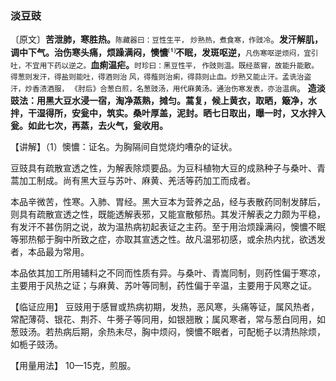 ### 淡豆豉

〔原文〕**苦泄肺，寒胜热。**<small>陈藏器曰：豆性生平，
炒熟热，煮食寒，作豉冷</small>。**发汗解肌，调中下气。治伤寒头痛，烦躁满闷，懊憹<sup>⑴</sup>不眠，发斑呕逆，**<small>凡伤寒呕逆烦闷，宜引吐，不宜用下药以逆之。</small>**血痢温疟。**<small>时珍曰：黑豆性平， 作豉则温。既经蒸窨，故能升能散。得葱则发汗，得盐则能吐，得酒则治
风，得薤则治痢，得蒜则止血。炒熟又能止汗。孟诜治盗汗，炒香渍酒服，
《肘后》合葱白煎，名葱豉汤，用代麻黄汤。通治伤寒发表，亦治温病</small>。
**造淡豉法：用黑大豆水浸一宿，淘净蒸熟，摊匀。蒿复，候上黄衣，取晒，簸净，水拌，干湿得所，安瓮中，筑实。桑叶厚盖，泥封。晒七日取出，曝一时，又水拌入瓮。如此七次，再蒸，去火气，瓮收用。**

【讲解】（1）懊憹：证名。为胸隔间自觉烧灼嘈杂的证状。

豆豉具有疏散宣透之性，为解表除烦要品。为豆科植物大豆的成熟种子与桑叶、青蒿加工制成。尚有黑大豆与苏叶、麻黄、羌活等药加工而成者。	

本品辛微苦，性寒。入肺、胃经。黑大豆本为营养之品，经与表散药同制发酵后，则具有疏散宣透之性，既能透解表邪，又能宣散郁热。其发汗解表之力颇为平稳，有发汗不甚伤阴之说，故为温热病初起表证之主药。至于用治烦躁满闷，懊憹不眠等邪热郁于胸中所致之症，亦取其宣透之性。故凡温邪初感，或余热内扰，欲透发者，本品最为常用。

本品依其加工所用辅料之不同而性质有异。与桑叶、青嵩同制，则药性偏于寒凉，主要用于风热之证；与麻黄、苏叶等同制，药性偏于辛温，主要用于风寒之证。

【临证应用】 豆豉用于感冒或热病初期，发热，恶风寒，头痛等证，属风热者，常配薄荷、银花、荆芥、牛蒡子等同用，如银翘散；属风寒者，常与葱白同用，如葱豉汤。若热病后期，余热未尽，胸中烦闷，懊憹不眠者，可配栀子以清热除烦，如栀子豉汤。

【用量用法】 10—15克，煎服。
